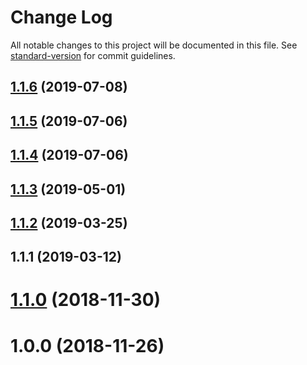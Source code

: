 # Change Log

All notable changes to this project will be documented in this file. See [standard-version](https://github.com/conventional-changelog/standard-version) for commit guidelines.

<a name="1.1.6"></a>
## [1.1.6](https://github.com/rcdef/jest-mockies/compare/v1.1.5...v1.1.6) (2019-07-08)



<a name="1.1.5"></a>
## [1.1.5](https://github.com/rcdef/jest-mockies/compare/v1.1.4...v1.1.5) (2019-07-06)



<a name="1.1.4"></a>
## [1.1.4](https://github.com/rcdef/jest-mockies/compare/v1.1.3...v1.1.4) (2019-07-06)



<a name="1.1.3"></a>
## [1.1.3](https://github.com/rcdef/jest-mockies/compare/v1.1.2...v1.1.3) (2019-05-01)



<a name="1.1.2"></a>
## [1.1.2](https://github.com/rcdef/jest-mockies/compare/v1.1.1...v1.1.2) (2019-03-25)



<a name="1.1.1"></a>
## 1.1.1 (2019-03-12)



<a name="1.1.0"></a>
# [1.1.0](https://github.com/rcdef/jest-mockies/compare/v1.0.0...v1.1.0) (2018-11-30)



<a name="1.0.0"></a>
# 1.0.0 (2018-11-26)

